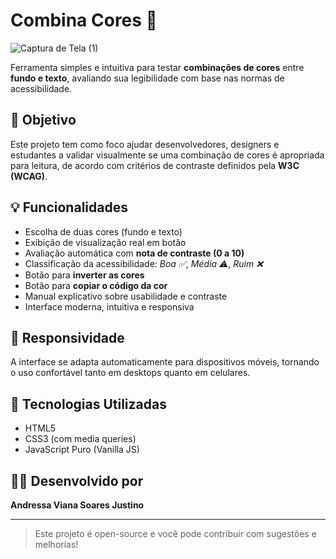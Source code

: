 # Combina Cores 🎨

![Captura de Tela (1)](https://github.com/user-attachments/assets/24435892-310e-4d90-a3f3-55f2ece59b95)


Ferramenta simples e intuitiva para testar **combinações de cores** entre **fundo e texto**, avaliando sua legibilidade com base nas normas de acessibilidade.

## 🧠 Objetivo

Este projeto tem como foco ajudar desenvolvedores, designers e estudantes a validar visualmente se uma combinação de cores é apropriada para leitura, de acordo com critérios de contraste definidos pela **W3C (WCAG)**.

## 💡 Funcionalidades

- Escolha de duas cores (fundo e texto)
- Exibição de visualização real em botão
- Avaliação automática com **nota de contraste (0 a 10)**
- Classificação da acessibilidade: _Boa ✅_, _Média ⚠️_, _Ruim ❌_
- Botão para **inverter as cores**
- Botão para **copiar o código da cor**
- Manual explicativo sobre usabilidade e contraste
- Interface moderna, intuitiva e responsiva

## 📱 Responsividade

A interface se adapta automaticamente para dispositivos móveis, tornando o uso confortável tanto em desktops quanto em celulares.

## 🚀 Tecnologias Utilizadas

- HTML5
- CSS3 (com media queries)
- JavaScript Puro (Vanilla JS)

## 🧑‍💻 Desenvolvido por

**Andressa Viana Soares Justino**

---

> Este projeto é open-source e você pode contribuir com sugestões e melhorias!
